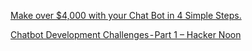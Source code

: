 
[Make over $4,000 with your Chat Bot in 4 Simple Steps.](https://chatbotsmagazine.com/make-up-to-1-000-with-your-chat-bot-in-4-simple-steps-4e170987494d)

[Chatbot Development Challenges - Part 1 – Hacker Noon](https://hackernoon.com/chatbot-development-challenges-part-1-bf472062be60)
